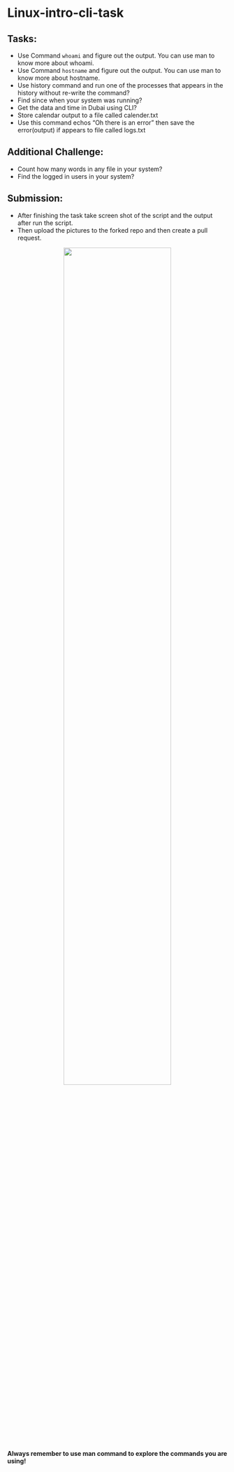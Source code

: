 # Linux-intro-cli-task


## Tasks:

-	Use Command ` whoami ` and figure out the output.
You can use man to know more about whoami.
-	Use Command ` hostname ` and figure out the output.
You can use man to know more about hostname.
-	Use history command and run one of the processes that appears in the history without re-write the command?
-	Find since when your system was running?
-	Get the data and time in Dubai using CLI?
-	Store calendar output to a file called calender.txt
-	Use this command echos “Oh there is an error” then save the error(output) if appears to file called logs.txt

## Additional Challenge:

-	Count how many words in any file in your system?
-	Find the logged in users in your system?

## Submission:

- After finishing the task take screen shot of the script and the output after run the script.
- Then upload the pictures to the forked repo and then create a pull request.
<p align="center">
<img align="center" width=70% height=70% src="https://drive.google.com/drive/folders/1ZFHJ36NArZN-YEJDRx1yL6sg6foeKD7c?usp=share_link">
</p>


**Always remember to use man command to explore the commands you are using!**



